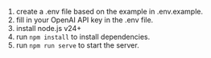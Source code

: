 1. create a .env file based on the example in .env.example.
2. fill in your OpenAI API key in the .env file.
3. install node.js v24+
4. run `npm install` to install dependencies.
5. run `npm run serve` to start the server.
